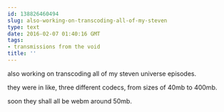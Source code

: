```yaml
---
id: 138826460494
slug: also-working-on-transcoding-all-of-my-steven
type: text
date: 2016-02-07 01:40:16 GMT
tags:
- transmissions from the void
title: ''
---
```


also working on transcoding all of my steven universe episodes.

they were in like, three different codecs, from sizes of 40mb to 400mb.

soon they shall all be webm around 50mb.
